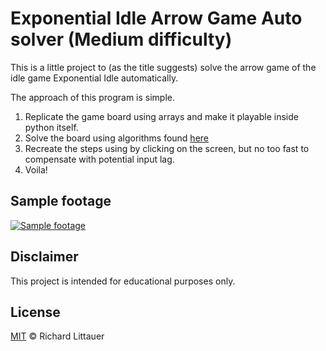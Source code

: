 # Exponential Idle Arrow Game Auto solver (Medium difficulty)
This is a little project to (as the title suggests) solve the arrow game of the idle game Exponential Idle automatically. 

The approach of this program is simple. 

1. Replicate the game board using arrays and make it playable inside python itself. 
2. Solve the board using algorithms found [here][1]
3. Recreate the steps using by clicking on the screen, but no too fast to compensate with potential input lag. 
4. Voila! 

## Sample footage 
[![Sample footage][2]][3]

## Disclaimer 
This project is intended for educational purposes only. 

## License
[MIT][4] © Richard Littauer

[1]: https://cdn.discordapp.com/attachments/733404697637027854/823042433414594590/Complete_Arrow_Guide_Eaux.pdf
[2]: https://cdn.discordapp.com/attachments/766342365991927818/845289598125211698/unknown.png
[3]: https://www.youtube.com/watch?v=kFycY4QL9gQ
[4]: https://github.com/mkcarl/PuzzleGames/blob/main/LICENSE